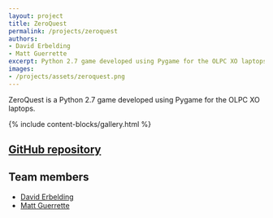 ```yaml
---
layout: project
title: ZeroQuest
permalink: /projects/zeroquest
authors:
- David Erbelding
- Matt Guerrette
excerpt: Python 2.7 game developed using Pygame for the OLPC XO laptops
images:
- /projects/assets/zeroquest.png
---
```


ZeroQuest is a Python 2.7 game developed using Pygame for the OLPC XO laptops.

{% include content-blocks/gallery.html %}

## [GitHub repository](https://github.com/MattGuerrette/ZeroQuest)

## Team members

* [David Erbelding](https://github.com/Erbelding)
* [Matt Guerrette](https://github.com/MattGuerrette)
